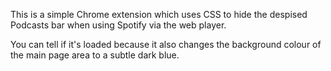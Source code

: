 This is a simple Chrome extension which uses CSS to hide the despised Podcasts bar when using Spotify via the web player.

You can tell if it's loaded because it also changes the background colour of the main page area to a subtle dark blue.

